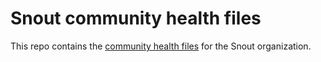 # Snout community health files

This repo contains the [community health files] for the Snout organization.

<!-- References -->

[community health files]: https://docs.github.com/en/github/building-a-strong-community/creating-a-default-community-health-file
